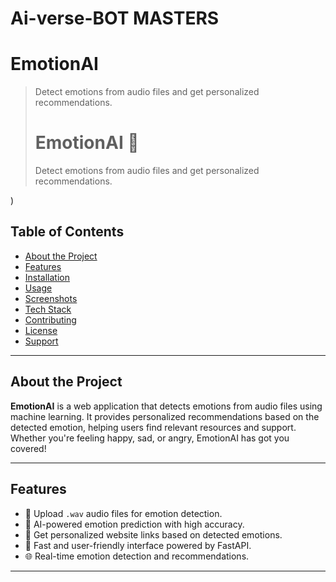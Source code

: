 ﻿# Ai-verse-BOT MASTERS
 # EmotionAI
> Detect emotions from audio files and get personalized recommendations.
> # EmotionAI 🎤
> Detect emotions from audio files and get personalized recommendations.

)

## Table of Contents
- [About the Project](#about-the-project)
- [Features](#features)
- [Installation](#installation)
- [Usage](#usage)
- [Screenshots](#screenshots)
- [Tech Stack](#tech-stack)
- [Contributing](#contributing)
- [License](#license)
- [Support](#support)

---

## About the Project
**EmotionAI** is a web application that detects emotions from audio files using machine learning. It provides personalized recommendations based on the detected emotion, helping users find relevant resources and support. Whether you're feeling happy, sad, or angry, EmotionAI has got you covered!

---

## Features
- 🎤 Upload `.wav` audio files for emotion detection.
- 🤖 AI-powered emotion prediction with high accuracy.
- 🔗 Get personalized website links based on detected emotions.
- 🚀 Fast and user-friendly interface powered by FastAPI.
- 🌐 Real-time emotion detection and recommendations.

---


